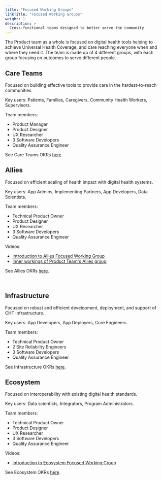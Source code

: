 ```yaml
---
title: "Focused Working Groups"
linkTitle: "Focused Working Groups"
weight: 1
description: >
  Cross-functional teams designed to better serve the community
---
```


The Product team as a whole is focused on digital health tools helping to achieve Universal Health Coverage, and care reaching everyone when and where they need it. The team is made up of 4 different groups, with each group focusing on outcomes to serve different people.

## Care Teams
Focused on building effective tools to provide care in the hardest-to-reach communities.

Key users: Patients, Families, Caregivers, Community Health Workers, Supervisors.

Team members:
- Product Manager
- Product Designer
- UX Researcher
- 3 Software Developers
- Quality Assurance Engineer

See Care Teams OKRs [here](https://github.com/orgs/medic/projects/112/views/11).

## Allies
Focused on efficient scaling of health impact with digital health systems.

Key users: App Admins, Implementing Partners, App Developers, Data Scientists.

Team members:
- Technical Product Owner
- Product Designer
- UX Researcher
- 3 Software Developers
- Quality Assurance Engineer

Videos:
- [Introduction to Allies Focused Working Group](https://www.youtube.com/watch?v=dsc1XMdXhXs)
- [Inner workings of Product Team's Allies group](https://www.youtube.com/watch?v=wg7rQebc9-o)

See Allies OKRs [here](https://github.com/orgs/medic/projects/112/views/12).

<br clear="all">

## Infrastructure
Focused on robust and efficient development, deployment, and support of CHT infrastructure.

Key users: App Developers, App Deployers, Core Engineers.

Team members:
- Technical Product Owner
- 2 Site Reliability Engineers
- 3 Software Developers
- Quality Assurance Engineer

See Infrastructure OKRs [here](https://github.com/orgs/medic/projects/112/views/15).

## Ecosystem
Focused on interoperability with existing digital health standards.

Key users: Data scientists, Integrators, Program Administrators.

Team members:
- Technical Product Owner
- Product Designer
- UX Researcher
- 3 Software Developers
- Quality Assurance Engineer

Videos:
- [Introduction to Ecosystem Focused Working Group](https://www.youtube.com/watch?v=R2Yd7_t4DbE)

See Ecosystem OKRs [here](https://github.com/orgs/medic/projects/112/views/16).
